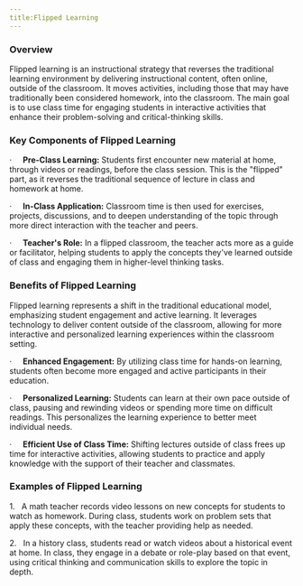 ```yaml
---
title:Flipped Learning
---
```


### Overview

Flipped learning is an instructional strategy that reverses the traditional learning environment by delivering instructional content, often online, outside of the classroom. It moves activities, including those that may have traditionally been considered homework, into the classroom. The main goal is to use class time for engaging students in interactive activities that enhance their problem-solving and critical-thinking skills.

### Key Components of Flipped Learning

·     **Pre-Class Learning:** Students first encounter new material at home, through videos or readings, before the class session. This is the "flipped" part, as it reverses the traditional sequence of lecture in class and homework at home.

·     **In-Class Application:** Classroom time is then used for exercises, projects, discussions, and to deepen understanding of the topic through more direct interaction with the teacher and peers.

·     **Teacher's Role:** In a flipped classroom, the teacher acts more as a guide or facilitator, helping students to apply the concepts they've learned outside of class and engaging them in higher-level thinking tasks.

### Benefits of Flipped Learning

Flipped learning represents a shift in the traditional educational model, emphasizing student engagement and active learning. It leverages technology to deliver content outside of the classroom, allowing for more interactive and personalized learning experiences within the classroom setting.

·     **Enhanced Engagement:** By utilizing class time for hands-on learning, students often become more engaged and active participants in their education.

·     **Personalized Learning:** Students can learn at their own pace outside of class, pausing and rewinding videos or spending more time on difficult readings. This personalizes the learning experience to better meet individual needs.

·     **Efficient Use of Class Time:** Shifting lectures outside of class frees up time for interactive activities, allowing students to practice and apply knowledge with the support of their teacher and classmates.

### Examples of Flipped Learning

1.   A math teacher records video lessons on new concepts for students to watch as homework. During class, students work on problem sets that apply these concepts, with the teacher providing help as needed.

2.   In a history class, students read or watch videos about a historical event at home. In class, they engage in a debate or role-play based on that event, using critical thinking and communication skills to explore the topic in depth.
